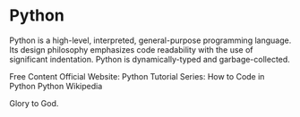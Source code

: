 # Python

Python is a high-level, interpreted, general-purpose programming language. Its design philosophy emphasizes code readability with the use of significant indentation. Python is dynamically-typed and garbage-collected. 

<ResourceGroupTitle>Free Content</ResourceGroupTitle>
<BadgeLink colorScheme='blue' badgeText='Official Website' href='https://www.python.org/'>Official Website: Python</BadgeLink>
<BadgeLink colorScheme='yellow' badgeText='Read' href='https://www.digitalocean.com/community/tutorials/how-to-write-your-first-python-3-program'>Tutorial Series: How to Code in Python</BadgeLink>
<BadgeLink colorScheme='yellow' badgeText='Read' href='https://en.wikipedia.org/wiki/Python_(programming_language)'>Python Wikipedia</BadgeLink>

Glory to God.
